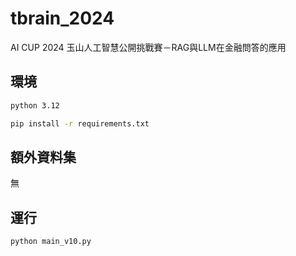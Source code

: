 # tbrain_2024
AI CUP 2024 玉山人工智慧公開挑戰賽－RAG與LLM在金融問答的應用

## 環境

```bash
python 3.12
```

```bash
pip install -r requirements.txt
```

## 額外資料集
無

## 運行

```bash
python main_v10.py
```
